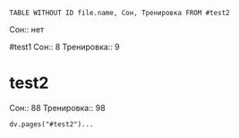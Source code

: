 ```dataview
TABLE WITHOUT ID file.name, Сон, Тренировка FROM #test2
```

Сон:: нет

#test1
Сон:: 8
Тренировка:: 9

# test2
Сон:: 88
Тренировка:: 98

```dataviewjs
dv.pages("#test2")...
```
